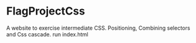 # FlagProjectCss
A website to exercise intermediate CSS. Positioning, Combining selectors and Css cascade. run index.html
